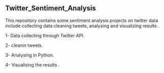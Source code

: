 ## Twitter_Sentiment_Analysis

This repository contains some sentiment analysis projects on twitter data include collecting data cleaning tweets, analysing and visualizing results .

1- Data collecting through Twitter API.

2- cleanin tweets.

3- Analysing in Python. 

4- Visualising the results .
